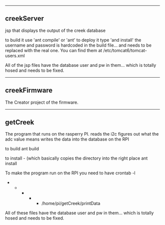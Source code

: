 -----------
creekServer
-----------
jsp that displays the output of the creek database

to build it use 'ant compile' or 'ant'
to deploy it type 'and install'
the username and password is hardcoded in the build file... and needs to be replaced with the real one.  You can find them at /etc/tomcat6/tomcat-users.xml

All of the jsp files have the database user and pw in them... which is totally hosed and needs to be fixed.

-------------
creekFirmware
-------------
The Creator project of the firmware.


----------
getCreek
---------
The program that runs on the rasperry PI.
reads the i2c
figures out what the adc value means
writes the data into the database on the RPI

to build
ant build

to install - (which basically copies the directory into the right place
ant install 

To make the program run on the RPI you need to have 
crontab -l
* * * * * /home/pi/getCreek/printData

All of these files have the database user and pw in them... which is totally hosed and needs to be fixed.
